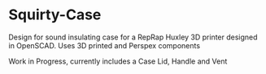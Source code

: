 Squirty-Case
============

Design for sound insulating case for a RepRap Huxley 3D printer designed in OpenSCAD. Uses 3D printed and Perspex components

Work in Progress, currently includes a Case Lid, Handle and Vent


